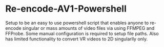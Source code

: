 # Re-encode-AV1-Powershell
Setup to be an easy to use powershell script that enables anyone to re-encode singular or mass amounts of video files via using FFMPEG and FFProbe. Some manual configuration is required to setup file paths. Also has limited functionality to convert VR videos to 2D singularlly only.
